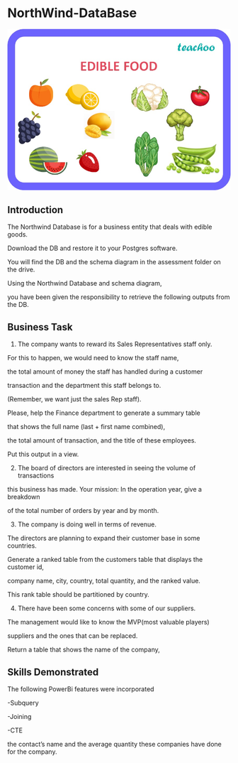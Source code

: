 # NorthWind-DataBase

![](edible-food---teachoo.jpg)

## Introduction

The Northwind Database is for a business entity that deals with edible goods. 

Download the DB and restore it to your Postgres software. 

You will find the DB and the schema diagram in the assessment folder on the drive. 

Using the Northwind Database and schema diagram, 

you have been given the responsibility to retrieve the following outputs from the DB.


## Business Task

1.	The company wants to reward its Sales Representatives staff only.

For this to happen, we would need to know the staff name,

the total amount of money the staff has handled during a customer

transaction and the department this staff belongs to.

(Remember, we want just the sales Rep staff).

Please, help the Finance department to generate a summary table

that shows the full name (last + first name combined),

the total amount of transaction, and the title of these employees.

Put this output in a view. 

2.	The board of directors are interested in seeing the volume of transactions

this business has made. Your mission: In the operation year, give a breakdown

of the total number of orders by year and by month.

3. The company is doing well in terms of revenue.

The directors are planning to expand their customer base in some countries.

Generate a ranked table from the customers table that displays the customer id,

company name, city, country, total quantity, and the ranked value.

This rank table should be partitioned by country.

4.	There have been some concerns with some of our suppliers.

The management would like to know the MVP(most valuable players)

suppliers and the ones that can be replaced.

Return a table that shows the name of the company,

## Skills Demonstrated

The following PowerBi features were incorporated

-Subquery

-Joining

-CTE


the contact’s name and the average quantity these companies have done for the company.




